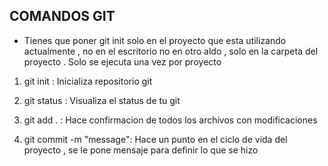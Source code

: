 ## COMANDOS GIT

- Tienes que poner git init solo en el proyecto que esta utilizando actualmente , no en el escritorio no en otro aldo , solo en la carpeta del proyecto . Solo se ejecuta una vez por proyecto

1. git init : Inicializa repositorio git

2. git status : Visualiza el status de tu git

3. git add . : Hace confirmacion de todos los archivos con modificaciones

4. git commit -m "message": Hace un punto en el ciclo de vida del proyecto , se le pone mensaje para definir lo que se hizo
